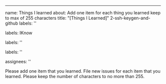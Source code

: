 ---
name: Things I learned
about: Add one item for each thing you learned keep to max of 255 characters
title: "[Things I Learned]"
 2-ssh-keygen-and-github
labels: ''

labels: IKnow




labels: ''


labels: ''

assignees: ''



Please add one item that you learned.  File new issues for each item that you learned.  Please keep the number of characters to no more than 255.
